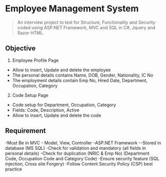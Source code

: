 # Employee Management System

> An interview project to test for Structure, Functionality and Security coded using ASP.NET Framework, MVC and SQL in C#, Jquery and Razor HTML.

## Objective
1. Employee Profile Page
- Allow to insert, Update and delete the employee
- The personal details contains  Name, DOB, Gender, Nationality, IC No
- The employment details contain Emp No, Hired Date, Department, Occupation, Category

2. Code Setup Page
- Code setup for Department, Occupation, Category
- Fields: Code, Description, Active
- Allow to insert, Update and delete the code

## Requirement
-Must Be in MVC - Model, View, Controller
-ASP.NET Framework
--Stored in database (MS SQL)
-Check for validation and mandatory (all fields in personal details)
-Check for duplication (NRIC & Emp No) (Department Code, Occupation Code and Category Code)
-Ensure security feature (SQL injection, Cross site Forgery)
-Follow Content Security Policy (CSP) best practice
